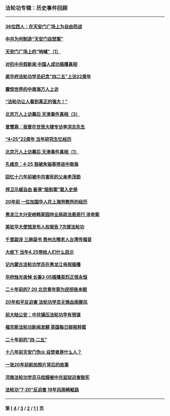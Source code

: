 ### 法轮功专辑：历史事件回顾
---
#### [36位西人：在天安门广场上为自由而战](../../pages/nf5793/n13390029.md?03050430) 
#### [中共为何制造“天安门自焚案”](../../pages/nf5793/n13183270.md?03050430) 
#### [天安门广场上的“呐喊”（1）](../../pages/nf5793/n13105277.md?03050430) 
#### [对抗中共假新闻 中国人成功插播真相](../../pages/nf5793/n12910618.md?03050430) 
#### [美华府法轮功学员纪念“四二五”上访22周年](../../pages/nf5793/n12904445.md?03050430) 
#### [震惊世界的中南海万人上访](../../pages/nf5793/n12903976.md?03050430) 
#### [“法轮功让人看到真正的强大！”](../../pages/nf5793/n12903195.md?03050430) 
#### [北京万人上访幕后 天津事件真相（3）](../../pages/nf5793/n12902807.md?03050430) 
#### [曾慧燕：我曾在世贸大楼专访李洪志先生](../../pages/nf5793/n12898729.md?03050430) 
#### [“4•25”22周年 当年研究生忆经历](../../pages/nf5793/n12894152.md?03050430) 
#### [北京万人上访幕后 天津事件真相（1）](../../pages/nf5793/n12885174.md?03050430) 
#### [孔维京：4·25 我被朱镕基带进中南海](../../pages/nf5793/n12864987.md?03050430) 
#### [回忆十六年前被中共害死的父亲李茂勋](../../pages/nf5793/n12880270.md?03050430) 
#### [捍卫示威自由 香港“阻街案”载入史册](../../pages/nf5793/n12811245.md?03050430) 
#### [20年前 一位加国华人在上海劳教所的经历](../../pages/nf5793/n12707932.md?03050430) 
#### [黑龙江大兴安岭韩家园林业局政法委恶行 涉命案](../../pages/nf5793/n12622815.md?03050430) 
#### [美驻华大使馆发布人权报告 7次提法轮功](../../pages/nf5793/n12520541.md?03050430) 
#### [千里跋涉 三麻袋书 贵州古稀老人台湾传福音](../../pages/nf5793/n12198750.md?03050430) 
#### [大疫下 当年4.25带给人们什么启示](../../pages/nf5793/n12058565.md?03050430) 
#### [记内蒙古法轮功学员在黑龙江电视插播](../../pages/nf5793/n11699194.md?03050430) 
#### [华府烛光夜悼 长春3·05插播英烈正信永恒](../../pages/nf5793/n11397432.md?03050430) 
#### [二十年前的7·20 北京青年郭为民彻夜未眠](../../pages/nf5793/n11354195.md?03050430) 
#### [20年和平反迫害 法轮功学员无惧血雨腥风](../../pages/nf5793/n11348279.md?03050430) 
#### [前大陆公安：中共镇压法轮功早有预谋](../../pages/nf5793/n11352168.md?03050430) 
#### [福克斯法轮功新闻发酵  英国每日邮报转载](../../pages/nf5793/n11285952.md?03050430) 
#### [二十年前的“四·二五”](../../pages/nf5793/n11207639.md?03050430) 
#### [十八年前天安门伪火 自焚者是什么人？](../../pages/nf5793/n10996556.md?03050430) 
#### [一张20年前航拍照片背后的故事](../../pages/nf5793/n10693797.md?03050430) 
#### [河南法轮功学员马桂娥被中共监狱迫害致死](../../pages/nf5793/n10684974.md?03050430) 
#### [法轮功“7‧20”反迫害 19年风雨崎岖路](../../pages/nf5793/n10570834.md?03050430) 

---
#### 第 [ [4](./4.md?03050430) / [3](./3.md?03050430) / [2](./2.md?03050430) / [1](./1.md?03050430) ] 页

